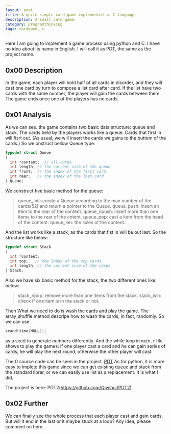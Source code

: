 ```yaml
---
layout: post
title: A quite simple card game implemented in C language 
description: A small card game.
category: programthinking
tags: cardgame, c
---
```


Here I am going to implement a game process using python and C. I have no
idea about its name in English. I will call it as PDT, the same as the project
name.
<!--more-->

## **0x00 Description**

In the game, each player will hold half of all cards in disorder, and they
will cast one card by turn to compose a list card after card. If the list have two cards
with the same number, the player will gain the cards between them. The game
ends once one of the players has no cards.

## **0x01 Analysis**

As we can see. the game contains two basic data structure: queue and
stack. The cards held by the players works like a queue. Cards that first in
will fisrt out. (As usual, we will insert the cards we gains to the buttom of 
the  cards.) So we onstruct bellow Queue type:

``` c
typedef struct Queue
{
  int *content;  // all cards
  int length; // the current size of the queue
  int front;  // the index of the first card 
  int rear;   // the index of the last card
} Queue;
```

We construct five basic method for the queue:

 > queue_init: create a Queue according to the max number of the cards(52)
 > and return a pointer to the Queue.
 > queue_push: insert an item to the rear of the content.
 > queue_npush: insert more than one items to the rear of the cntent.
 > queue_pop: cast a item from the head of the content. 
 > queue_len: the sizes of the content.

And the list works like a stack, as the cards that fist in will be out
last. So the structure like below:

``` c
typedef struct Stack
{
  int *content;
  int top;   // the index of the top cards
  int length; // the current size of the cards
} Stack;
```

Also we have six basic method for the stack, the two different ones like
below:

 > stack_npop: remove more than one items from the stack.
 > stack_isin: check if one item is in the stack or not.

Then What we need to do is wash the cards and play the game. The
array_shuffle method descripe how to wash the cards, in fact, randomly. So we
can use

``` c
srand(time(NULL));
```

as a seed to generate numbers differently. 
And the while loop in `main.c` file shows to play the games: if one
player cast a card and he can gain series of cards, he will play the next
round, otherwise the other player will cast.

The C source code can be seen in the project: [PDT](https://github.com/Qiwihui/PDT)
As for python, it is more easy to implete this game since we can get
existing queue and stack from the standard librar, or we can easily use list
as a replacement. It is what I did.

The project is here: PDT2(https://github.com/Qiwihui/PDT2)

## **0x02 Further**

We can finally see the whole process that each player cast and gain cards.
But will it end in the last or it maybe stuck at a loop? Any idea, please
comment on here.
